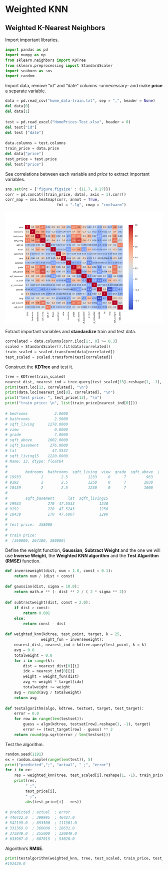 Weighted KNN
================

## Weighted K-Nearest Neighbors

Import important libraries.

``` python
import pandas as pd
import numpy as np
from sklearn.neighbors import KDTree
from sklearn.preprocessing import StandardScaler
import seaborn as sns
import random
```

Import data, remove “id” and “date” columns -unnecessary- and make
**price** a separate variable.

``` python
data = pd.read_csv("home_data-train.txt", sep = ",", header = None)
del data[0]
del data[1]

test = pd.read_excel("HomePrices-Test.xlsx", header = 0)
del test["id"]
del test ["date"]

data.columns = test.columns
train_price = data.price
del data["price"]
test_price = test.price
del test["price"]
```

See correlations between each variable and *price* to extract important
variables.

``` python
sns.set(rc = {'figure.figsize' : (11.7, 8.27)})
corr = pd.concat([train_price, data], axis = 1).corr()
corr_map = sns.heatmap(corr, annot = True, 
                       fmt = ".1g", cmap = "coolwarm")
```

![](weighted_knn_files/figure-gfm/corr_mat.png)

Extract important variables and **standardize** train and test data.

``` python
correlated = data.columns[corr.iloc[1:, 0] >= 0.3]
scaled = StandardScaler().fit(data[correlated])
train_scaled = scaled.transform(data[correlated])
test_scaled = scaled.transform(test[correlated])
```

Construct the **KDTree** and test it.

``` python
tree = KDTree(train_scaled)
nearest_dist, nearest_ind = tree.query(test_scaled[13].reshape(1, -1), k = 3)
print(test.loc[13, correlated], "\n")
print(data.loc[nearest_ind[0], correlated], "\n")
print("test price: ", test_price[13], "\n")
print("train price: \n", list(train_price[nearest_ind[0]]))

# bedrooms            2.0000
# bathrooms           2.5000
# sqft_living      1278.0000
# view                0.0000
# grade               7.0000
# sqft_above       1002.0000
# sqft_basement     276.0000
# lat                47.5532
# sqft_living15    1220.0000
# Name: 13, dtype: float64 
# 
#        bedrooms  bathrooms  sqft_living  view  grade  sqft_above  \
# 19933         2        2.5         1233     0      7         963   
# 9192          2        2.5         1250     0      7        1030   
# 18439         2        2.5         1230     0      7        1060   
# 
#        sqft_basement      lat  sqft_living15  
# 19933            270  47.5533           1230  
# 9192             220  47.5243           1250  
# 18439            170  47.6007           1290   
# 
# test price:  358000 
# 
# train price: 
#  [360000, 267100, 380000]
```

Define the weight function, **Gaussian**, **Subtract Weight** and the one we will use **Inverse Weight**, the **Weighted KNN
algorithm** and the **Test Algorithm (RMSE)** function.

``` python
def inverseweight(dist, num = 1.0, const = 0.1):
    return num / (dist + const)
    
def gaussian(dist, sigma = 10.0):
    return math.e ** (- dist ** 2 / ( 2 * sigma ** 2))

def subtractweight(dist, const = 2.0):
    if dist > const:
        return 0.001
    else:
        return const - dist

def weighted_knn(kdtree, test_point, target, k = 25,
                weight_fun = inverseweight):
    nearest_dist, nearest_ind = kdtree.query(test_point, k = k)
    avg = 0.0
    totalweight = 0.0
    for i in range(k):
        dist = nearest_dist[0][i]
        idx = nearest_ind[0][i]
        weight = weight_fun(dist)
        avg += weight * target[idx]
        totalweight += weight
    avg = round(avg / totalweight)
    return avg

def testalgorithm(algo, kdtree, testset, target, test_target):
    error = 0.0
    for row in range(len(testset)):
        guess = algo(kdtree, testset[row].reshape(1, -1), target)
        error += (test_target[row] - guess) ** 2
    return round(np.sqrt(error / len(testset)))
```

Test the algorithm.
``` python
random.seed(1191)
ex = random.sample(range(len(test)), 5)
print("predicted",";", "actual", " ;", "error")
for i in ex:
    res = weighted_knn(tree, test_scaled[i].reshape(1, -1), train_price)
    print(res,
         " ;", 
         test_price[i],
         " ;",
         abs(test_price[i] - res))

# predicted ; actual  ; error
# 446422.0  ; 399995  ; 46427.0
# 542199.0  ; 653500  ; 111301.0
# 331369.0  ; 360000  ; 28631.0
# 375849.0  ; 255000  ; 120849.0
# 633987.0  ; 687015  ; 53028.0
```

Algorithm’s **RMSE**.

``` python
print(testalgorithm(weighted_knn, tree, test_scaled, train_price, test_price)) 
#192420.0
```
